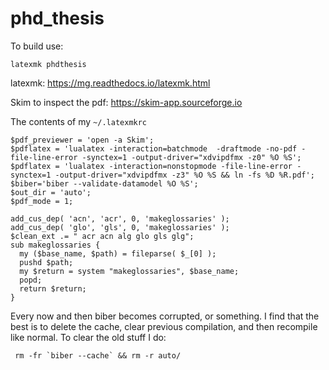 # phd_thesis

To build use:


```
latexmk phdthesis
```

latexmk: https://mg.readthedocs.io/latexmk.html


Skim to inspect the pdf: https://skim-app.sourceforge.io




The contents of my `~/.latexmkrc`

```
$pdf_previewer = 'open -a Skim';
$pdflatex = 'lualatex -interaction=batchmode  -draftmode -no-pdf -file-line-error -synctex=1 -output-driver="xdvipdfmx -z0" %O %S';
$pdflatex = 'lualatex -interaction=nonstopmode -file-line-error -synctex=1 -output-driver="xdvipdfmx -z3" %O %S && ln -fs %D %R.pdf';
$biber='biber --validate-datamodel %O %S';
$out_dir = 'auto';
$pdf_mode = 1;

add_cus_dep( 'acn', 'acr', 0, 'makeglossaries' );
add_cus_dep( 'glo', 'gls', 0, 'makeglossaries' );
$clean_ext .= " acr acn alg glo gls glg";
sub makeglossaries {
  my ($base_name, $path) = fileparse( $_[0] );
  pushd $path;
  my $return = system "makeglossaries", $base_name;
  popd;
  return $return;
}
```


Every now and then biber becomes corrupted, or something. I find that
the best is to delete the cache, clear previous compilation, and then
recompile like normal. To clear the old stuff I do:


``` shell
 rm -fr `biber --cache` && rm -r auto/
```

